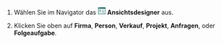 <!-- markdownlint-disable-file MD041 -->
1. Wählen Sie im Navigator das ![Symbol][img1] **Ansichtsdesigner** aus.

2. Klicken Sie oben auf **Firma**, **Person**, **Verkauf**, **Projekt**, **Anfragen**, oder **Folgeaufgabe**.

<!-- Referenced images -->
[img1]: ../../../../../../common/icons/nav-admin-confscreen-active.png
